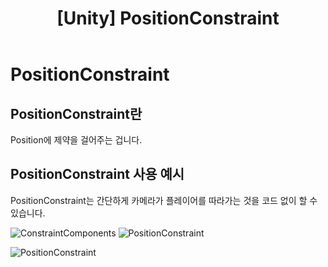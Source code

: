 ﻿---
layout: single

title: "[Unity] PositionConstraint"

categories: Programming

tag: [Unity]

author_profile: false
---

# PositionConstraint

  

## PositionConstraint란

Position에 제약을 걸어주는 겁니다.

  
  

## PositionConstraint 사용 예시

PositionConstraint는 간단하게 카메라가 플레이어를 따라가는 것을 코드 없이 할 수 있습니다.

![ConstraintComponents](https://github.com/cumic06/cumic06/assets/92432064/378412b6-2f5d-4710-b4cb-5784c83af2ec)
![PositionConstraint](https://github.com/cumic06/cumic06/assets/92432064/0bccb15d-0a2b-4e6e-8ead-dd9d382c6d34)

![PositionConstraint](https://github.com/cumic06/cumic06/assets/92432064/8ec6b13b-3449-4da4-92ba-0fe7bd7e9f52)